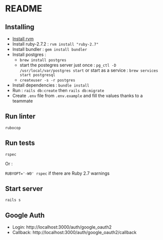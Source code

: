 # README

## Installing

- [Install rvm](https://rvm.io/rvm/install)
- Install ruby-2.7.2 : `rvm install "ruby-2.7"`
- Install bundler : `gem install bundler`
- Install postgres :
    - `brew install postgres`
    - start the postegres server just once : `pg_ctl -D /usr/local/var/postgres start` or start as a service : `brew services start postgresql`
    - `createuser -s -r postgres`
- Install dependencies : `bundle install`
- Run : `rails db:create` then `rails db:migrate`
- Create `.env` file from `.env.example` and fill the values thanks to a teammate

## Run linter

`rubocop`

## Run tests

`rspec`

Or :

`RUBYOPT='-W0' rspec` if there are Ruby 2.7 warnings

## Start server

`rails s`

## Google Auth

- Login: http://localhost:3000/auth/google_oauth2
- Callback: http://localhost:3000/auth/google_oauth2/callback